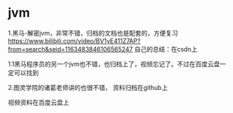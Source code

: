 # jvm

1.黑马-解密jvm，非常不错，归档的文档也是配套的，方便复习
https://www.bilibili.com/video/BV1yE411Z7AP?from=search&seid=1163483846106565247
自己的总结：在csdn上

1.1黑马程序员的另一个jvm也不错，也归档上了，视频忘记了。不过在百度云盘一定可以找到

2.图灵学院的诸葛老师讲的也很不错，
资料归档在github上

视频资料在百度云盘上
